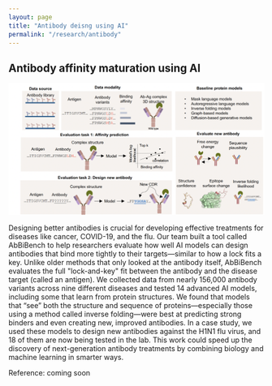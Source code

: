 ```yaml
---
layout: page
title: "Antibody deisng using AI"
permalink: "/research/antibody"
---
```



## Antibody affinity maturation using AI

![alt text](../../assets/images/research/AbBiBench_overview.png)

Designing better antibodies is crucial for developing effective treatments for diseases like cancer, COVID-19, and the flu. Our team built a tool called AbBiBench to help researchers evaluate how well AI models can design antibodies that bind more tightly to their targets—similar to how a lock fits a key. Unlike older methods that only looked at the antibody itself, AbBiBench evaluates the full "lock-and-key" fit between the antibody and the disease target (called an antigen). We collected data from nearly 156,000 antibody variants across nine different diseases and tested 14 advanced AI models, including some that learn from protein structures. We found that models that “see” both the structure and sequence of proteins—especially those using a method called inverse folding—were best at predicting strong binders and even creating new, improved antibodies. In a case study, we used these models to design new antibodies against the H1N1 flu virus, and 18 of them are now being tested in the lab. This work could speed up the discovery of next-generation antibody treatments by combining biology and machine learning in smarter ways.

Reference: coming soon
